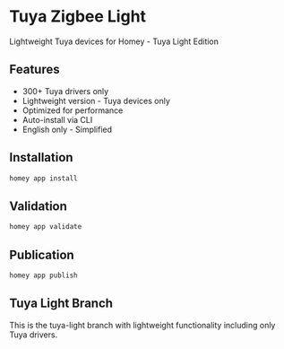 # Tuya Zigbee Light

Lightweight Tuya devices for Homey - Tuya Light Edition

## Features

- 300+ Tuya drivers only
- Lightweight version - Tuya devices only
- Optimized for performance
- Auto-install via CLI
- English only - Simplified

## Installation

```bash
homey app install
```

## Validation

```bash
homey app validate
```

## Publication

```bash
homey app publish
```

## Tuya Light Branch

This is the tuya-light branch with lightweight functionality including only Tuya drivers.